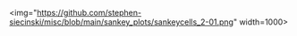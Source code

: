 <img="https://github.com/stephen-siecinski/misc/blob/main/sankey_plots/sankeycells_2-01.png" width=1000>
